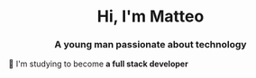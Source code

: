 <h1 align="center">Hi, I'm Matteo</h1>
<h3 align="center">A young man passionate about technology</h3>

🌱 I'm studying to become **a full stack developer**

